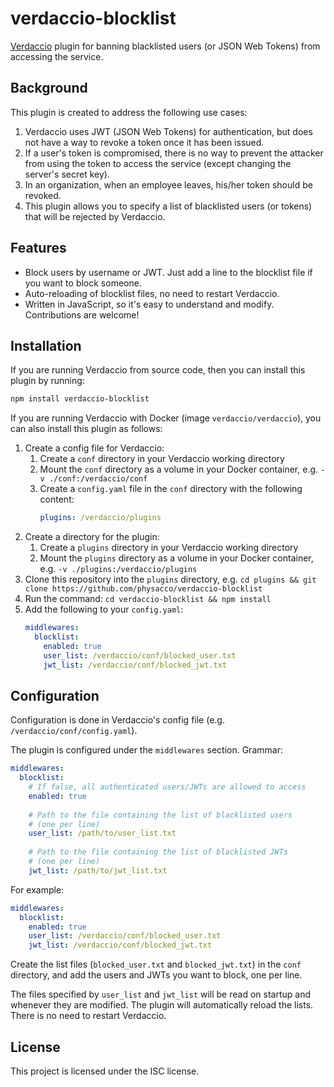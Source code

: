 # verdaccio-blocklist

[Verdaccio](https://verdaccio.org/) plugin for banning blacklisted users (or JSON Web Tokens) from accessing the service.

## Background

This plugin is created to address the following use cases:
1. Verdaccio uses JWT (JSON Web Tokens) for authentication, but does not have a way to revoke a token once it has been issued.
2. If a user's token is compromised, there is no way to prevent the attacker from using the token to access the service (except changing the server's secret key).
3. In an organization, when an employee leaves, his/her token should be revoked.
4. This plugin allows you to specify a list of blacklisted users (or tokens) that will be rejected by Verdaccio.

## Features

- Block users by username or JWT. Just add a line to the blocklist file if you want to block someone.
- Auto-reloading of blocklist files, no need to restart Verdaccio.
- Written in JavaScript, so it's easy to understand and modify. Contributions are welcome!

## Installation

If you are running Verdaccio from source code, then you can install this plugin by running:

```bash
npm install verdaccio-blocklist
```

If you are running Verdaccio with Docker (image `verdaccio/verdaccio`), you can also install this plugin as follows:
1. Create a config file for Verdaccio:
    1. Create a `conf` directory in your Verdaccio working directory
    2. Mount the `conf` directory as a volume in your Docker container, e.g. `-v ./conf:/verdaccio/conf`
    3. Create a `config.yaml` file in the `conf` directory with the following content:
        ```yaml
        plugins: /verdaccio/plugins
        ```
2. Create a directory for the plugin:
    1. Create a `plugins` directory in your Verdaccio working directory
    2. Mount the `plugins` directory as a volume in your Docker container, e.g. `-v ./plugins:/verdaccio/plugins`
3. Clone this repository into the `plugins` directory, e.g. `cd plugins && git clone https://github.com/physacco/verdaccio-blocklist`
4. Run the command: `cd verdaccio-blocklist && npm install`
5. Add the following to your `config.yaml`:
    ```yaml
    middlewares:
      blocklist:
        enabled: true
        user_list: /verdaccio/conf/blocked_user.txt
        jwt_list: /verdaccio/conf/blocked_jwt.txt
    ```

## Configuration

Configuration is done in Verdaccio's config file (e.g. `/verdaccio/conf/config.yaml`).

The plugin is configured under the `middlewares` section. Grammar:

```yaml
middlewares:
  blocklist:
    # If false, all authenticated users/JWTs are allowed to access
    enabled: true
    
    # Path to the file containing the list of blacklisted users
    # (one per line)
    user_list: /path/to/user_list.txt
    
    # Path to the file containing the list of blacklisted JWTs
    # (one per line)
    jwt_list: /path/to/jwt_list.txt
```

For example:

```yaml
middlewares:
  blocklist:
    enabled: true
    user_list: /verdaccio/conf/blocked_user.txt
    jwt_list: /verdaccio/conf/blocked_jwt.txt
```

Create the list files (`blocked_user.txt` and `blocked_jwt.txt`) in the `conf` directory, and add the users and JWTs you want to block, one per line.

The files specified by `user_list` and `jwt_list` will be read on startup and whenever they are modified. The plugin will automatically reload the lists. There is no need to restart Verdaccio.

## License

This project is licensed under the ISC license.
